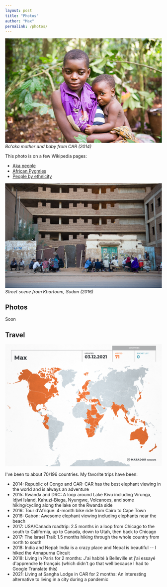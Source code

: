 ```yaml
---
layout: post
title: "Photos"
author: "Max"
permalink: /photos/
---
```


![Ba'aka from CAR](../assets/photos/baaka.jpg)
*Ba'aka mother and baby from CAR (2014)*

This photo is on a few Wikipedia pages: 
- [Aka people](https://en.wikipedia.org/wiki/Aka_people)
- [African Pygmies](https://en.wikipedia.org/wiki/African_Pygmies)
- [People by ethnicity](https://commons.wikimedia.org/wiki/People_by_ethnicity)

![Ba'aka from CAR](../assets/photos/khartoum.jpg)
*Street scene from Khartoum, Sudan (2016)*

## Photos

Soon

## Travel
![Travel map](../assets/my-travel-map.png)

I've been to about 70/196 countries. My favorite trips have been:

- 2014: Republic of Congo and CAR: CAR has the best elephant viewing in the world and is always an adventure
- 2015: Rwanda and DRC: A loop around Lake Kivu including Virunga, Idjwi Island, Kahuzi-Biega, Nyungwe, Volcanoes, and some hiking/cycling along the lake on the Rwanda side
- 2016: Tour d'Afrique: 4-month bike ride from Cairo to Cape Town
- 2016: Gabon: Awesome elephant viewing including elephants near the beach
- 2017: USA/Canada roadtrip: 2.5 months in a loop from Chicago to the south to California, up to Canada, down to Utah, then back to Chicago
- 2017: The Israel Trail: 1.5 months hiking through the whole country from north to south 
- 2018: India and Nepal: India is a crazy place and Nepal is beautiful -- I hiked the Annapurna Circuit
- 2018: Living in Paris for 2 months: J'ai habité à Belleville et j'ai essayé d'apprendre le français (which didn't go that well because I had to Google Translate this)
- 2021: Living at Sangha Lodge in CAR for 2 months: An interesting alternative to living in a city during a pandemic 
